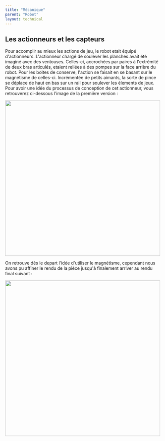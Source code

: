 ```yaml
---
title: "Mécanique"
parent: "Robot"
layout: technical
---
```


## Les actionneurs et les capteurs

Pour accomplir au mieux les actions de jeu, le robot etait équipé d'actionneurs. L'actionneur chargé de soulever les planches avait été imaginé avec des ventouses. Celles-ci, accrochées par paires à l'extrémité de deux bras articulés, etaient reliées à des pompes sur la face arrière du robot. 
Pour les boites de conserve, l'action se faisait en se basant sur le magnétisme de celles-ci. Incrémentée de petits aimants, la sorte de pince se déplace de haut en bas sur un rail pour soulever les élements de jeux. 
Pour avoir une idée du processus de conception de cet actionneur, vous retrouverez ci-dessous l'image de la première version : 

 <img src="Images/v1 actio conserve.png" width=500>
 
 On retrouve dès le depart l'idée d'utiliser le magnétisme, cependant nous avons pu affiner le rendu de la pièce jusqu'à finalement arriver au rendu final suivant : 
 
 <img src="Images/vf actio conserve.png" width=500 >
